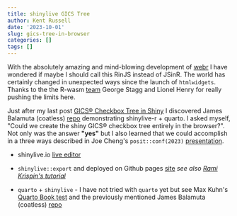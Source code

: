 ```yaml
---
title: shinylive GICS Tree
author: Kent Russell
date: '2023-10-01'
slug: gics-tree-in-browser
categories: []
tags: []
---
```


With the absolutely amazing and mind-blowing development of [webr](https://docs.r-wasm.org/webr/latest/) I have wondered if maybe I should call this RinJS instead of JSinR.  The world has certainly changed in unexpected ways since the launch of `htmlwidgets`.  Thanks to the the R-wasm [team](https://github.com/r-wasm) George Stagg and Lionel Henry for really pushing the limits here.

Just after my last post [GICS® Checkbox Tree in Shiny](https://www.jsinr.me/2023/09/25/gics-tree/) I discovered James Balamuta (coatless) [repo](https://github.com/coatless-quarto/r-shinylive-demo) demonstrating shinylive-r + quarto.  I asked myself, "Could we create the shiny GICS® checkbox tree entirely in the browser?".  Not only was the answer **"yes"** but I also learned that we could accomplish in a three ways described in Joe Cheng's `posit::conf(2023)` [presentation](https://jcheng5.github.io/posit-conf-2023-shinylive).

- shinylive.io [live editor](https://shinylive.io/r/editor/#code=NobwRAdghgtgpmAXGKAHVA6ASmANGAYwHsIAXOMpMAYgAIBXAZwEsIBzWgKSLloGEAFhTYByRrQAKRFqX4kAZrUYAbZgBM4jADoQ6tWgNKlUjRAHozAKwJD2AVgxtmpAfQBGGZkTOppzgLTEEPL+AEwADKEAzP6MAqwAnqoAbnBm1GakzspwsaoaOnq0UBBqtACyUAAetADS9AIQYrRwVbCoOQZGJuaZRKhwvo7Orh5eZnGJKbms-m5ERADW-uSMpGaFtKQATglbRLTbcARHUORdxqYWAO63GJYsENsY8GYR0WbhAJxvdmZOBEYKyOaU2+lYSniECSzFS+1obAO8m2RBgtAA4gBJPgAZVoAFEqgQ4Mp4TZjot5jUdnA4DodKo3NsoLsABSTaEASnpEGucCZiEQrDWUGUylZWjApzUVWUku5vP520FwtIovFkqyagS23lOj5AqFEBFYolYDUHR1esVhtV6rNhhgymu6jYcFI2jACsZzLZ0tl3uYTJZCVZWp1geDbItygjDKDvtDjudrvdjAVPIAjvQ4LsAPrbegQWG5xi8AA8-lo8iLBCyJFZqCgBEWUDduEOqW2tAAvLRJQAWDBRDDheW0EA6fR0UgHHJdtu8bb+Isl7Zl2h8zfMMW0CC0soPEiqchT2hFNz0WRERTEejr3guZjiYjwcRnYq0YhreGMAZwNQzyKNQDggIhZCYXhDB2eEoGSIh1GKMCXFzWgNAGUoKAIBIzwNZUjRNDUwCPCATzpL0zx9ENWRIsiMwgadq1YMomxbRcgNoVBFjYPNGHoGAYBDWhK1oWjnDgQVkVRTgcQAeQAOUbKA1jgcIHW6K4zGXVcuzLDANGSCY1Q9HwiD5B8WRsAB+VQYGcHsAEYADJ1R7HYcyczMe0lXBWNbN1OQ7FgYA6Zh5ASAA1Y5Z27PsADEAEEABkcXxTlgGAByAF0so4qArwEIhuxErieL4gSQwy7KsoAEkE1g1VYXMauUIgnAgDi-MXYSq1K3j+ME3YqpymqJGbfy6QY-RigKoqev7MAsngWNfG2Uh5CIVQiElc9aCILttnUXgNu7FDaBgVEKFIHlGLdWQurdND3SgHdtCmvqNEa5RxBEsTyEklEYBkhSJSm-QmxUtSz2mhboJ6CwfOh6b8pcIrcCR-RJQwbTi10uB9LgQzEbB6aHrgdGScxsArEYEhJSRwKkeC0Lwqius5vi5LUrPejGMEghaDcVghNYE7BPrDqpuuZSYDzIXoF2ea4p3chtlZGsIDrLwIFZeWQ05EA2CODpWSqHs9d2Grtl8s5VYgHsIfIKGwAAPR87Yu05TlaCcpzBeFy3pF7PtJWlxgYElABfXzuLzT6Xu+mqAAM5YD5hNCT9LMpym7aFUNZQZhlHCtimbUetpHdO13tNxl1OFYSGqq5ICmYf3ADGDzV9UB3M5q77D7ntemr5IPRg+FRHvlD7umpoVSOeTtMUCx00sKyrDWtYbMnGA7Rka-kgBVJKku9ycproC6fxvLZ4hfIgNC-fp07KKS0Tw2gl9JTeJY4uHNKcC4dwGBXxaX8GHGAZg8JmDcK1NwZgAAcBAHIEAQeEKICC4ADjUNETBXwHLHAcgOBydgogAHYNAOQIVQgcUBwgOTUFAUI8Cd5QKVGYLAZgv7YFzmFWgrJnwYAgPQU0jIvYTiRvvESGBGRjRcIwVkWdqpngXhfPapE9jXCKoscQJ1DgrlxmvXOejGzcU-gxHeZ8kZ0HoGwWM24XBKB2H+E85iVJQDKDfNgfE3CCyvLQTECI4K8HoKgdR50iq8BJHANgJRZC02UFebWldUIiWUiAgQLJmyq1ZHdLAzcdZexSdsXioVZAiTWOuMprIuwdixj5JiVQAI1wACpYEPmlYp80-yHTIPIM0ABSRgGAhkNK7KUk8w0srZw7OMlxzgpnAFCFlXmpNY6iwOCJbMuYEgr0MQ+JSbFHoD24h2D2qE+ye1zvoYuc0SrrOCEQGqtzdQkz6l2eafUNlN1LMkkmdA4hEBESxFEbgoCwL2B4soUBqwJ04ghMgBhcy8D4e3NQndu69wlrQAAhH2MC1z-YQH6vIeQzAagVNQL09aZp5ZmH5tIKoZggg7CDGYUZeArkkyRsbA4fYekNX6ZKf+vQhnYwMWuPSBkGkvIVDDJGTZHEiTJTkDAiqBCsl5R2eWJKyVVA7I7VSpi2B1LAHmBp7zcymowKQNgAAveUqz9CkBCvNcgIUVVwEUUjN8jBFxKRUmaTExo1RilYBwA0WBOLjUXIgC1pyFrVkBvo1eD5HVIySd9QUIFrikSIB4jAnqlIuA7C61AHZszp1kH2NpHSnUMCyFmxARY1RqwxlsEKrcYYtCqGoZgpdGRdphq2mukoGq5mgHKPA7bWg7GUqOsA-h-BgViLAXIAxth2UYCwEgnoGYqLPKwZIz4gw5FZEfE+89F4hvVHsyVXqd7eTAByBILSQTWiomyF9b7aT0XoMwbpUJX0gkFN+kEhcFoAkqbSYm+hyQtipK09p+Iu0oXgAuql4E6bTqmmhuAmIgjiE5ilFDZ48MABFwJEdoIlEjOh6J0HI3AMl+4lC5g+a1AEhw4CVqOGUWcaFmTXE-HfWcRtYC0CXUunQZZznFQ3rWCWAiICoCvB2IFxg1Nse3drKx-yGAbndWEz11Y5pPnEK0donRLzxOCb+S61whBHAic5jdgl9xkGsdNPhCQgWcWngxATRxIJIyg3mT1eZhD5wEG6uAHqdxes9bOp9GBZSMCqNaeV+mc15o8bfXghJiTfwSw4mLZ0CD3iOIirEuInGFjrPeSaMMcutQLUW9t95SQhzACKm4dw-x2KIGC5QIDUQTFQGoSwzAzAUDMCBCr8AyCMC4ZhKo-hfCqAIOnZb7wYhQdiO5BrRx-BRefAIVL30Ms4e7U9NYJm+xhYi6duIQ7poXUft164bh6YkzldNLz0p8sEiJCSJinQGoHBhYwtUhbmTwFC8wQEkX2DRfmv6ZQgppR5jS1UCDMN1U10ewl5Hdizuvf0HEWk1aFr4lJdFEsX5WobhvpUbsDkyG0F27B7tjBFjMDCX2KI+7JYwyOBdVIeYwuvkWx6eaP9tamz0zdugYv9q8BKAkJ87BzHRqqyhFgu8lD0BsMUcQo9hMTw0B2cjz4WWsBzGoDs7oCAYHbd49wpsa76ujUYCdC6tAB60NoQPrIMAACpA9aG5HgbjHRmxxauv7iiJNVFZZhlB+aYXnsxYGQAPgGe2ugGgcjnD7YwO3wiALtpjDqSSKtcx4+7TX-CYU8z2nbTDQmOytdsEUeT7tAA-HFRtBjijNqlg1ts-fddZDb8vJAsiV7UNHv7N3V-TW9nngvlNdo2BKI9YgiSYAMWgG+avlp8JlhyHWRvMMas4gHDXJOGAX8IKTv3-Q9+Bx5kt7wPsSccR3B-Bg01AmAdgEh38O8MRsQcQogf8H4-9aAk4QCwDdhICd9P8YDQh4CPskCUDKk9h0QURQl0CbtMDcQHIcDECcRooip21N989C8n4IAuxZB1Qn4NBxABMQJ3BOhWRhF4BDoCB199Bm9BQYArwzgvUoCxDEBmwURt1b8m8L9BQWUXpjQzRf95QP9kZhkeDYEmsyCRDaAGDt9lduNxdeBoBDgzJdE5ov8qDNx4gTcWReBOCTh+dsUURrg3obtZCVUckcVBFoBWQHDf9xEt8mCVVSQcsdc4BmwYsb4zpf8n4j9jR4QhBlAwkmA-Edwyh4hcxLIBAcId9wx8JoilDyDYCqCdD9J+16cSAF0csfs19aBIjSj1Ba9EAKioD79sDf9ai+0jgt4GJutmiwB6C2jGCOjtRyidwNQMDoCKCaioC6jhjsUxizIOoJid9TCmCCAcgShz9Yx8IJDjIvUv8a5VcJcpdUQZcFEv8ikRdpooMHJM9EdO5s8pizDu0i9olS9bcF97cq8d9-D6821FjZDW929Fj9AHJEBQgdD9Ah8R8TZx9vdFU7YF1Z9ASyBgTl9MsjDJj2ibsAiG8gjhkQj0l9Cz0aD2ZtgvY9id8r9opQiYDKCUi+wHIOx79KD8R5Ia5QgmSbtVxtlFFvjjiuizipDKi0IVC5CThpAFEoD9BESVSLC1dJcPiu47irpfCiTdikYEdARQh3ikcviSTfinoS83DcTF8HdJS5jlAckZD5ToTTR1T4SBwkTaAUTjYx8ewJ8fcsSZ858K8HcV8oDjDhSedokb8+jHDBceSsC8x+Sa4BwYyYYyS1YKShEoBWRqSgUDC2TcR+iEDGSJSd9RScxxTLTmt5TpTyBZTZD5ClTZTVSfTri4AtSkdpc9Soz6CjSSYoMogzTPiUcztKzzDi93RbT588Sl9HS69nSG9XSTiVR5A28PTYTaB4SAA2H0v00fU2QMjEqfbYUYhaHE+c+0gCSMxY6Mqc2M6-UgEs6ozk2gOwZM3EOAtMvsPczM6abM1kXMqkvQoss9e-OA8IiI6YkU4sMUwC0QhsyQpstcro1sxQ9UtUncrsnsjFXUpbAcw07lYcj4x-ESLPCcuIJ8mGP4m0tCO0-Epc7o8E5st0zcmEsg6aLvXYHvPvdUo8tE08yfX3C87EsMoEpfe87ix8us6aFk+MmA7-D8shb8h-VMgUvsBBJCsHQI4I-Mws3gi45Sqgis+S-Qasr1XS2Qxs6QyE+UzC5UncnC7i-QPC24gSfsh8wc540QxQSij4-QCytjF81kfwR42i6ac+bi2mNaZpCpIqV8w-U-TQUPJ42KuM18jADsW9G8dkJKu84wyOKK-QOygsxUxQ3izXKEXvQKdJPfZkOsXMDK6aQ-H6KsFKtdBRNQeQdfRzBLVkHIdgFwVkdq72XPWgcIJXbtKlBqMazadMdtaeNYQ-N1BOBa76XAByYwqDZQZIUkSinxE8la0gQ-G2MS+2SUKg92UfePGXJ9Qk0XZjTPd0MMTaMyBvPag61qmGMKXJD4-a0kPFBaL-ccEAXafcH8ecEkcQByfwIXRYqGs6xa+aLqt8VkXq9KAamwECza1Knqvqto1gAZVI9MTkXKSEgKqsZGzG+QDsGwPIqrWgRAPsAgBaq3ZG8a4q6vamw4ZgNgQwPMSwBFOms5ZjYw3qtHCgNdMWjgxAnFHFQ1NSb65QdGM1LQr0YwugZgEKJKuJJxQYJwxHGLQSRYTQIHTDDdUgPYcgKoWQN+IHfEaimLVK3m+acq3q0tWdGuXq4AZWgGwEIG9WzS+UaZbOFZdtdq+aIQDxTaw3YatgUa8ayTXc9fVPf7MipHEieaP6CSRAWcYGRSL2suIgPMIsKkHsWtTpPyyERIH9fO0JaHOABu2UssHTRo-lTQHdCAHQmkfDMobrKDfu7nPws4GFPsWsFahRMLEidfdfJGIbWTVIfEVIMgdkIDBuwUO6XiLKgCPMMCTg5TVTUgGqYekEQKCRRYua9esDWkbe90Xel8-ew+tK1gE+s+j4-u362gSOK9SWOgPgU4c4HEIDYodASTKTGTIDBKdAVkf9Guf9IKdjC5NjOTTkMASOLKIAA)

- `shinylive::export` and deployed on Github pages [site](https://timelyportfolio.github.io/gicstree_shinylive/) *see also [Rami Krispin's tutorial](https://github.com/RamiKrispin/shinylive-r)*

- `quarto` + `shinylive` - I have not tried with `quarto` yet but see Max Kuhn's [Quarto Book test](https://github.com/topepo/shinylive-in-book-test) and the previously mentioned James Balamuta (coatless) [repo](https://github.com/coatless-quarto/r-shinylive-demo)

